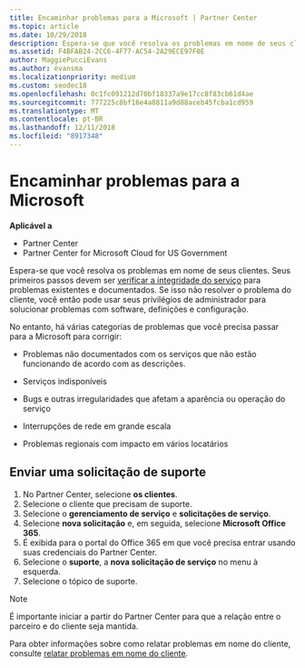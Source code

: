 ```yaml
---
title: Encaminhar problemas para a Microsoft | Partner Center
ms.topic: article
ms.date: 10/29/2018
description: Espera-se que você resolva os problemas em nome de seus clientes. No entanto, há várias categorias de problemas que você precisa passar para a Microsoft para corrigir.
ms.assetid: F4BFAB24-2CC6-4F77-AC54-2A29ECE97F0E
author: MaggiePucciEvans
ms.author: evansma
ms.localizationpriority: medium
ms.custom: seodec18
ms.openlocfilehash: 0c1fc091212d70bf18337a9e17cc8f83cb61d4ae
ms.sourcegitcommit: 777225c8bf16e4a8811a9d88aceb45fcba1cd959
ms.translationtype: MT
ms.contentlocale: pt-BR
ms.lasthandoff: 12/11/2018
ms.locfileid: "8917348"
---
```

# <a name="escalate-problems-to-microsoft"></a>Encaminhar problemas para a Microsoft

**Aplicável a**

-  Partner Center
-  Partner Center for Microsoft Cloud for US Government


Espera-se que você resolva os problemas em nome de seus clientes. Seus primeiros passos devem ser [verificar a integridade do serviço](check-service-health.md) para problemas existentes e documentados. Se isso não resolver o problema do cliente, você então pode usar seus privilégios de administrador para solucionar problemas com software, definições e configuração.

No entanto, há várias categorias de problemas que você precisa passar para a Microsoft para corrigir:

-   Problemas não documentados com os serviços que não estão funcionando de acordo com as descrições.

-   Serviços indisponíveis

-   Bugs e outras irregularidades que afetam a aparência ou operação do serviço

-   Interrupções de rede em grande escala

-   Problemas regionais com impacto em vários locatários

## <a name="submit-a-support-request"></a>Enviar uma solicitação de suporte

1. No Partner Center, selecione **os clientes**.
2. Selecione o cliente que precisam de suporte.
3. Selecione o **gerenciamento de serviço** e **solicitações de serviço**.
4. Selecione **nova solicitação** e, em seguida, selecione **Microsoft Office 365**.
5. É exibida para o portal do Office 365 em que você precisa entrar usando suas credenciais do Partner Center.
6. Selecione o **suporte**, a **nova solicitação de serviço** no menu à esquerda.
7. Selecione o tópico de suporte.

>[!NOTE]
>É importante iniciar a partir do Partner Center para que a relação entre o parceiro e do cliente seja mantida. 


Para obter informações sobre como relatar problemas em nome do cliente, consulte [relatar problemas em nome do cliente](report-problems-on-behalf-of-a-customer.md).

 

 



